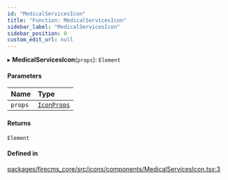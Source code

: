 ```yaml
---
id: "MedicalServicesIcon"
title: "Function: MedicalServicesIcon"
sidebar_label: "MedicalServicesIcon"
sidebar_position: 0
custom_edit_url: null
---
```


▸ **MedicalServicesIcon**(`props`): `Element`

#### Parameters

| Name | Type |
| :------ | :------ |
| `props` | [`IconProps`](../types/IconProps.md) |

#### Returns

`Element`

#### Defined in

[packages/firecms_core/src/icons/components/MedicalServicesIcon.tsx:3](https://github.com/FireCMSco/firecms/blob/d45f3739/packages/firecms_core/src/icons/components/MedicalServicesIcon.tsx#L3)
